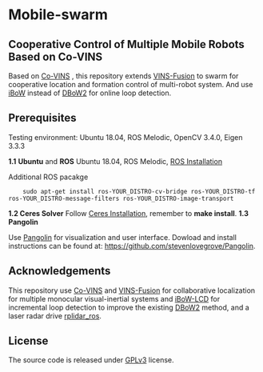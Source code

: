 # Mobile-swarm
## Cooperative Control of Multiple Mobile Robots Based on Co-VINS

Based on  [Co-VINS](https://github.com/qintonguav/Co-VINS) , this repository extends  [VINS-Fusion](https://github.com/HKUST-Aerial-Robotics/VINS-Fusion) to swarm for  cooperative location and formation control of multi-robot system. And use  [iBoW](https://github.com/emiliofidalgo/ibow-lcd) instead of  [DBoW2](https://github.com/dorian3d/DBoW2)  for online loop detection.

## Prerequisites 

Testing environment: Ubuntu 18.04, ROS Melodic, OpenCV 3.4.0, Eigen 3.3.3

**1.1** **Ubuntu** and **ROS**
Ubuntu  18.04, ROS Melodic,  [ROS Installation](http://wiki.ros.org/ROS/Installation) 

Additional ROS pacakge

```
    sudo apt-get install ros-YOUR_DISTRO-cv-bridge ros-YOUR_DISTRO-tf ros-YOUR_DISTRO-message-filters ros-YOUR_DISTRO-image-transport
```

**1.2 Ceres Solver**
Follow [Ceres Installation](http://ceres-solver.org/installation.html), remember to **make install**.
**1.3 Pangolin**

Use [Pangolin](https://github.com/stevenlovegrove/Pangolin) for visualization and user interface. Dowload and install instructions can be found at: https://github.com/stevenlovegrove/Pangolin.

## Acknowledgements
This repository use [Co-VINS](https://github.com/qintonguav/Co-VINS) and [VINS-Fusion](https://github.com/HKUST-Aerial-Robotics/VINS-Fusion) for collaborative localization for multiple monocular visual-inertial systems and [iBoW-LCD](https://github.com/emiliofidalgo/ibow-lcd) for incremental loop detection to improve the existing [DBoW2](https://github.com/dorian3d/DBoW2) method, and a laser radar drive [rplidar_ros](https://github.com/robopeak/rplidar_ros).

## License
The source code is released under [GPLv3](http://www.gnu.org/licenses/) license.